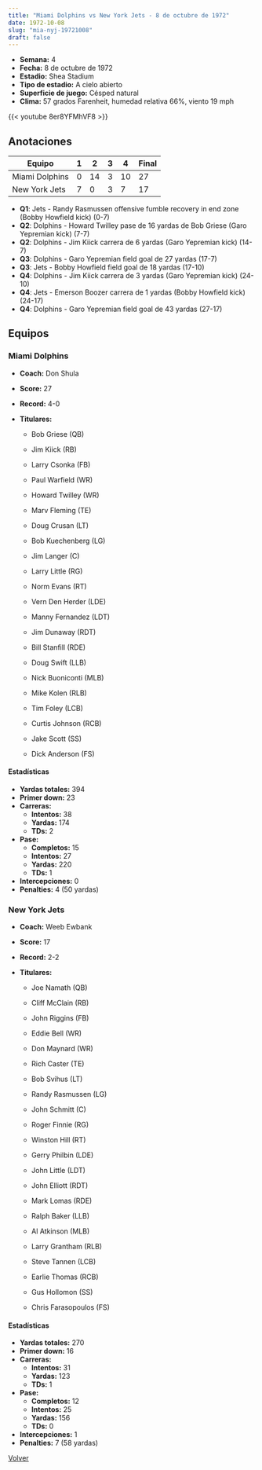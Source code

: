 ```yaml
---
title: "Miami Dolphins vs New York Jets - 8 de octubre de 1972"
date: 1972-10-08
slug: "mia-nyj-19721008"
draft: false
---
```


- **Semana:** 4
- **Fecha:** 8 de octubre de 1972
- **Estadio:** Shea Stadium
- **Tipo de estadio:** A cielo abierto
- **Superficie de juego:** Césped natural
- **Clima:** 57 grados Farenheit, humedad relativa 66%, viento 19 mph


{{< youtube 8er8YFMhVF8 >}}


## Anotaciones
| Equipo | 1 | 2 | 3 | 4 | Final |
|--------|---|---|---|---|-------|
| Miami Dolphins  | 0 | 14 | 3 | 10  | 27 |
| New York Jets  | 7 | 0 | 3 | 7  | 17 |
- **Q1**: Jets - Randy Rasmussen offensive fumble recovery in end zone (Bobby Howfield kick) (0-7)
- **Q2**: Dolphins - Howard Twilley pase de 16 yardas de Bob Griese (Garo Yepremian kick) (7-7)
- **Q2**: Dolphins - Jim Kiick carrera de 6 yardas (Garo Yepremian kick) (14-7)
- **Q3**: Dolphins - Garo Yepremian field goal de 27 yardas (17-7)
- **Q3**: Jets - Bobby Howfield field goal de 18 yardas (17-10)
- **Q4**: Dolphins - Jim Kiick carrera de 3 yardas (Garo Yepremian kick) (24-10)
- **Q4**: Jets - Emerson Boozer carrera de 1 yardas (Bobby Howfield kick) (24-17)
- **Q4**: Dolphins - Garo Yepremian field goal de 43 yardas (27-17)


## Equipos


### Miami Dolphins
* **Coach:** Don Shula
* **Score:** 27
* **Record:** 4-0
* **Titulares:** 

  * Bob Griese (QB) 

  * Jim Kiick (RB) 

  * Larry Csonka (FB) 

  * Paul Warfield (WR) 

  * Howard Twilley (WR) 

  * Marv Fleming (TE) 

  * Doug Crusan (LT) 

  * Bob Kuechenberg (LG) 

  * Jim Langer (C) 

  * Larry Little (RG) 

  * Norm Evans (RT) 

  * Vern Den Herder (LDE) 

  * Manny Fernandez (LDT) 

  * Jim Dunaway (RDT) 

  * Bill Stanfill (RDE) 

  * Doug Swift (LLB) 

  * Nick Buoniconti (MLB) 

  * Mike Kolen (RLB) 

  * Tim Foley (LCB) 

  * Curtis Johnson (RCB) 

  * Jake Scott (SS) 

  * Dick Anderson (FS) 

#### Estadísticas
* **Yardas totales:** 394
* **Primer down:** 23
* **Carreras:**
  * **Intentos:** 38
  * **Yardas:** 174
  * **TDs:** 2
* **Pase:**
  * **Completos:** 15
  * **Intentos:** 27
  * **Yardas:** 220
  * **TDs:** 1
* **Intercepciones:** 0
* **Penalties:** 4 (50 yardas)

### New York Jets
* **Coach:** Weeb Ewbank
* **Score:** 17
* **Record:** 2-2
* **Titulares:** 

  * Joe Namath (QB) 

  * Cliff McClain (RB) 

  * John Riggins (FB) 

  * Eddie Bell (WR) 

  * Don Maynard (WR) 

  * Rich Caster (TE) 

  * Bob Svihus (LT) 

  * Randy Rasmussen (LG) 

  * John Schmitt (C) 

  * Roger Finnie (RG) 

  * Winston Hill (RT) 

  * Gerry Philbin (LDE) 

  * John Little (LDT) 

  * John Elliott (RDT) 

  * Mark Lomas (RDE) 

  * Ralph Baker (LLB) 

  * Al Atkinson (MLB) 

  * Larry Grantham (RLB) 

  * Steve Tannen (LCB) 

  * Earlie Thomas (RCB) 

  * Gus Hollomon (SS) 

  * Chris Farasopoulos (FS) 

#### Estadísticas
* **Yardas totales:** 270
* **Primer down:** 16
* **Carreras:**
  * **Intentos:** 31
  * **Yardas:** 123
  * **TDs:** 1
* **Pase:**
  * **Completos:** 12
  * **Intentos:** 25
  * **Yardas:** 156
  * **TDs:** 0
* **Intercepciones:** 1
* **Penalties:** 7 (58 yardas)


[Volver](/historia/1972)
